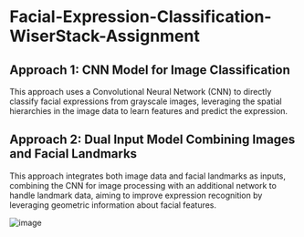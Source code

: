 # Facial-Expression-Classification-WiserStack-Assignment

## Approach 1: CNN Model for Image Classification
This approach uses a Convolutional Neural Network (CNN) to directly classify facial expressions from grayscale images, leveraging the spatial hierarchies in the image data to learn features and predict the expression.

## Approach 2: Dual Input Model Combining Images and Facial Landmarks
This approach integrates both image data and facial landmarks as inputs, combining the CNN for image processing with an additional network to handle landmark data, aiming to improve expression recognition by leveraging geometric information about facial features.

![image](https://github.com/user-attachments/assets/4e37f49c-9404-4f5b-a507-3e83f11bbd4e)

